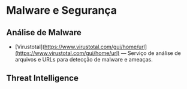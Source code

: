 # Malware e Segurança

## Análise de Malware

- [Virustotal](https://www.virustotal.com/gui/home/url](https://www.virustotal.com/gui/home/url) — Serviço de análise de arquivos e URLs para detecção de malware e ameaças.

## Threat Intelligence